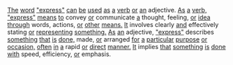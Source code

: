 [The](./the.md) [word](./word.md) ["express"](./express.md) [can](./can.md) [be](./be.md) [used](./used.md) [as](./as.md) [a](./a.md) [verb](./verb.md) [or](./or.md) [an](./an.md) adjective. [As](./as.md) [a](./a.md) [verb,](./verb.md) ["express"](./express.md) [means](./means.md) [to](./to.md) convey [or](./or.md) communicate [a](./a.md) thought, feeling, [or](./or.md) [idea](./idea.md) [through](./through.md) words, actions, [or](./or.md) [other](./other.md) [means.](./means.md) [It](./it.md) involves clearly [and](./and.md) effectively stating [or](./or.md) [representing](./representing.md) [something.](./something.md) [As](./as.md) [an](./an.md) adjective, ["express"](./express.md) describes [something](./something.md) [that](./that.md) [is](./is.md) [done,](./done.md) made, [or](./or.md) arranged [for](./for.md) [a](./a.md) [particular](./particular.md) [purpose](./purpose.md) [or](./or.md) [occasion,](./occasion.md) [often](./often.md) [in](./in.md) [a](./a.md) rapid [or](./or.md) [direct](./direct.md) [manner.](./manner.md) [It](./it.md) implies [that](./that.md) [something](./something.md) [is](./is.md) [done](./done.md) [with](./with.md) speed, efficiency, [or](./or.md) emphasis.